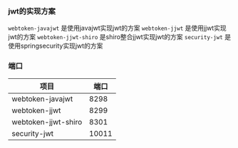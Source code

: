 ### jwt的实现方案
`webtoken-javajwt` 是使用javajwt实现jwt的方案
`webtoken-jjwt` 是使用jjwt实现jwt的方案
`webtoken-jjwt-shiro` 是shiro整合jjwt实现jwt的方案
`security-jwt` 是使用springsecurity实现jwt的方案


### 端口
| 项目 | 端口 |
|--|--|
|webtoken-javajwt| 8298 |
|webtoken-jjwt | 8299 |
|webtoken-jjwt-shiro| 8301 |
|security-jwt| 10011 |